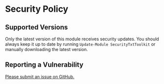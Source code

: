 # Security Policy

## Supported Versions

Only the latest version of this module receives security updates.  You should always keep it up to date by running `Update-Module SecurityTxtToolkit` or manually downloading the latest version.

## Reporting a Vulnerability

[Please submit an issue on GitHub.](https://github.com/rhymeswithmogul/SecurityTxtToolkit/)
